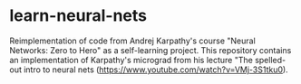 # learn-neural-nets
Reimplementation of code from Andrej Karpathy's course "Neural Networks: Zero to Hero" as a self-learning project. This repository contains an implementation of Karpathy's micrograd from his lecture "The spelled-out intro to neural nets (https://www.youtube.com/watch?v=VMj-3S1tku0).
